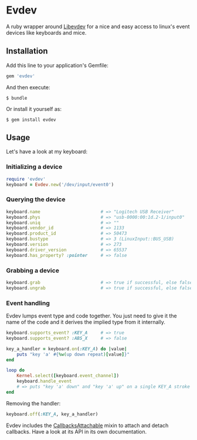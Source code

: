 # Evdev

A ruby wrapper around [Libevdev](https://github.com/christopheraue/ruby-libevdev)
for a nice and easy access to linux's event devices like keyboards and mice.

## Installation

Add this line to your application's Gemfile:

```ruby
gem 'evdev'
```

And then execute:

    $ bundle

Or install it yourself as:

    $ gem install evdev

## Usage

Let's have a look at my keyboard:

### Initializing a device

```ruby
require 'evdev'
keyboard = Evdev.new('/dev/input/event0')
```

### Querying the device

```ruby
keyboard.name                       # => "Logitech USB Receiver"
keyboard.phys                       # => "usb-0000:00:1d.2-1/input0"
keyboard.uniq                       # => ""
keyboard.vendor_id                  # => 1133
keyboard.product_id                 # => 50473
keyboard.bustype                    # => 3 (LinuxInput::BUS_USB)
keyboard.version                    # => 273
keyboard.driver_version             # => 65537
keyboard.has_property? :pointer     # => false
```

### Grabbing a device

```ruby
keyboard.grab                       # => true if successful, else false
keyboard.ungrab                     # => true if successful, else false
```

### Event handling

Evdev lumps event type and code together. You just need to give it the name of
the code and it derives the implied type from it internally.

```ruby
keyboard.supports_event? :KEY_A     # => true
keyboard.supports_event? :ABS_X     # => false

key_a_handler = keyboard.on(:KEY_A) do |value|
    puts "key 'a' #{%w(up down repeat)[value]}"
end

loop do
    Kernel.select([keyboard.event_channel])
    keyboard.handle_event
    # => puts "key 'a' down" and "key 'a' up" on a single KEY_A stroke
end
```

Removing the handler:

```ruby
keyboard.off(:KEY_A, key_a_handler)
```

Evdev includes the [CallbacksAttachable](https://github.com/christopheraue/ruby-callbacks_attachable)
mixin to attach and detach callbacks. Have a look at its API in its own documentation.
